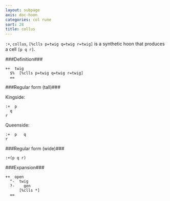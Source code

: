 ```yaml
---
layout: subpage
axis: doc-hoon
categories: col rune
sort: 28
title: collus
---
```





`:+`, `collus`, `[%clls p=twig q=twig r=twig]` is a synthetic hoon that
produces a cell `[p q r]`.

###Definition###

    ++  twig  
      $%  [%clls p=twig q=twig r=twig]
      ==

###Regular form (tall)###

Kingside:

    :+  p
      q
    r

Queenside:

    :+  p   q
    r

###Regular form (wide)###

    :+(p q r)

###Expansion###
    
    ++  open
      ^-  twig
      ?-    gen
          [%clls *]
      ==
